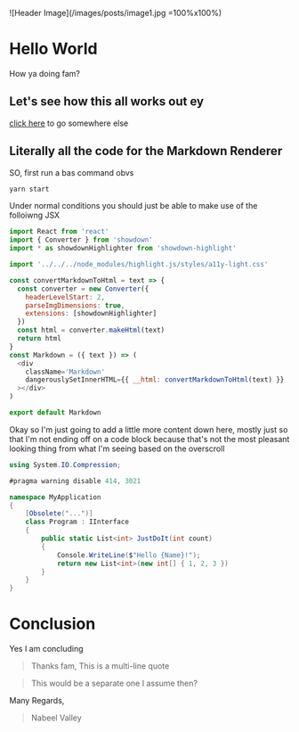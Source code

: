 ![Header Image](/images/posts/image1.jpg =100%x100%)

# Hello World

How ya doing fam?

## Let's see how this all works out ey

[click here](/code) to go somewhere else

## Literally all the code for the Markdown Renderer

SO, first run a bas command obvs

```bash
yarn start
```

Under normal conditions you should just be able to make use of the folloiwng JSX

```js
import React from 'react'
import { Converter } from 'showdown'
import * as showdownHighlighter from 'showdown-highlight'

import '../../../node_modules/highlight.js/styles/a11y-light.css'

const convertMarkdownToHtml = text => {
  const converter = new Converter({
    headerLevelStart: 2,
    parseImgDimensions: true,
    extensions: [showdownHighlighter]
  })
  const html = converter.makeHtml(text)
  return html
}
const Markdown = ({ text }) => (
  <div
    className='Markdown'
    dangerouslySetInnerHTML={{ __html: convertMarkdownToHtml(text) }}
  ></div>
)

export default Markdown
```

Okay so I'm just going to add a little more content down here, mostly just so that I'm not ending off on a code block because that's not the most pleasant looking thing from what I'm seeing based on the overscroll

```cs
using System.IO.Compression;

#pragma warning disable 414, 3021

namespace MyApplication
{
    [Obsolete("...")]
    class Program : IInterface
    {
        public static List<int> JustDoIt(int count)
        {
            Console.WriteLine($"Hello {Name}!");
            return new List<int>(new int[] { 1, 2, 3 })
        }
    }
}
```

# Conclusion

Yes I am concluding

> Thanks fam,
> This is a multi-line quote

> This would be a separate one I assume then?

Many Regards,

> Nabeel Valley
